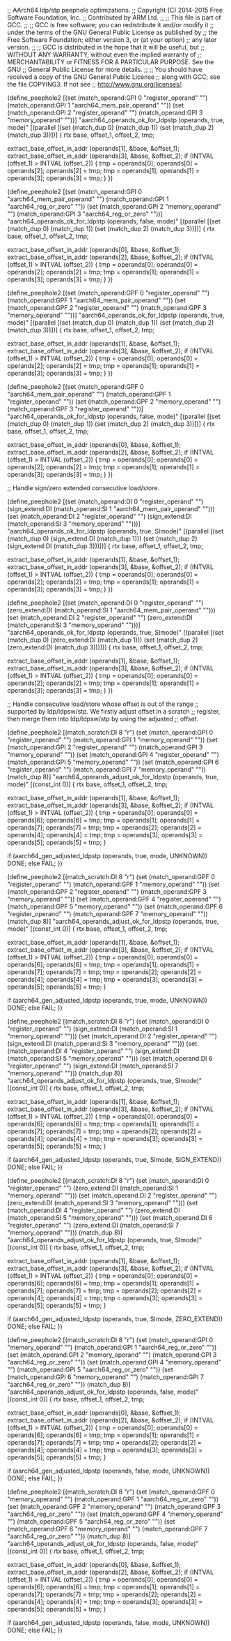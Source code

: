 ;; AArch64 ldp/stp peephole optimizations.
;; Copyright (C) 2014-2015 Free Software Foundation, Inc.
;; Contributed by ARM Ltd.
;;
;; This file is part of GCC.
;;
;; GCC is free software; you can redistribute it and/or modify it
;; under the terms of the GNU General Public License as published by
;; the Free Software Foundation; either version 3, or (at your option)
;; any later version.
;;
;; GCC is distributed in the hope that it will be useful, but
;; WITHOUT ANY WARRANTY; without even the implied warranty of
;; MERCHANTABILITY or FITNESS FOR A PARTICULAR PURPOSE.  See the GNU
;; General Public License for more details.
;;
;; You should have received a copy of the GNU General Public License
;; along with GCC; see the file COPYING3.  If not see
;; <http://www.gnu.org/licenses/>.

(define_peephole2
  [(set (match_operand:GPI 0 "register_operand" "")
	(match_operand:GPI 1 "aarch64_mem_pair_operand" ""))
   (set (match_operand:GPI 2 "register_operand" "")
	(match_operand:GPI 3 "memory_operand" ""))]
  "aarch64_operands_ok_for_ldpstp (operands, true, <MODE>mode)"
  [(parallel [(set (match_dup 0) (match_dup 1))
	      (set (match_dup 2) (match_dup 3))])]
{
  rtx base, offset_1, offset_2, tmp;

  extract_base_offset_in_addr (operands[1], &base, &offset_1);
  extract_base_offset_in_addr (operands[3], &base, &offset_2);
  if (INTVAL (offset_1) > INTVAL (offset_2))
    {
      tmp = operands[0];
      operands[0] = operands[2];
      operands[2] = tmp;
      tmp = operands[1];
      operands[1] = operands[3];
      operands[3] = tmp;
    }
})

(define_peephole2
  [(set (match_operand:GPI 0 "aarch64_mem_pair_operand" "")
	(match_operand:GPI 1 "aarch64_reg_or_zero" ""))
   (set (match_operand:GPI 2 "memory_operand" "")
	(match_operand:GPI 3 "aarch64_reg_or_zero" ""))]
  "aarch64_operands_ok_for_ldpstp (operands, false, <MODE>mode)"
  [(parallel [(set (match_dup 0) (match_dup 1))
	      (set (match_dup 2) (match_dup 3))])]
{
  rtx base, offset_1, offset_2, tmp;

  extract_base_offset_in_addr (operands[0], &base, &offset_1);
  extract_base_offset_in_addr (operands[2], &base, &offset_2);
  if (INTVAL (offset_1) > INTVAL (offset_2))
    {
      tmp = operands[0];
      operands[0] = operands[2];
      operands[2] = tmp;
      tmp = operands[1];
      operands[1] = operands[3];
      operands[3] = tmp;
    }
})

(define_peephole2
  [(set (match_operand:GPF 0 "register_operand" "")
	(match_operand:GPF 1 "aarch64_mem_pair_operand" ""))
   (set (match_operand:GPF 2 "register_operand" "")
	(match_operand:GPF 3 "memory_operand" ""))]
  "aarch64_operands_ok_for_ldpstp (operands, true, <MODE>mode)"
  [(parallel [(set (match_dup 0) (match_dup 1))
	      (set (match_dup 2) (match_dup 3))])]
{
  rtx base, offset_1, offset_2, tmp;

  extract_base_offset_in_addr (operands[1], &base, &offset_1);
  extract_base_offset_in_addr (operands[3], &base, &offset_2);
  if (INTVAL (offset_1) > INTVAL (offset_2))
    {
      tmp = operands[0];
      operands[0] = operands[2];
      operands[2] = tmp;
      tmp = operands[1];
      operands[1] = operands[3];
      operands[3] = tmp;
    }
})

(define_peephole2
  [(set (match_operand:GPF 0 "aarch64_mem_pair_operand" "")
	(match_operand:GPF 1 "register_operand" ""))
   (set (match_operand:GPF 2 "memory_operand" "")
	(match_operand:GPF 3 "register_operand" ""))]
  "aarch64_operands_ok_for_ldpstp (operands, false, <MODE>mode)"
  [(parallel [(set (match_dup 0) (match_dup 1))
	      (set (match_dup 2) (match_dup 3))])]
{
  rtx base, offset_1, offset_2, tmp;

  extract_base_offset_in_addr (operands[0], &base, &offset_1);
  extract_base_offset_in_addr (operands[2], &base, &offset_2);
  if (INTVAL (offset_1) > INTVAL (offset_2))
    {
      tmp = operands[0];
      operands[0] = operands[2];
      operands[2] = tmp;
      tmp = operands[1];
      operands[1] = operands[3];
      operands[3] = tmp;
    }
})

;; Handle sign/zero extended consecutive load/store.

(define_peephole2
  [(set (match_operand:DI 0 "register_operand" "")
	(sign_extend:DI (match_operand:SI 1 "aarch64_mem_pair_operand" "")))
   (set (match_operand:DI 2 "register_operand" "")
	(sign_extend:DI (match_operand:SI 3 "memory_operand" "")))]
  "aarch64_operands_ok_for_ldpstp (operands, true, SImode)"
  [(parallel [(set (match_dup 0) (sign_extend:DI (match_dup 1)))
	      (set (match_dup 2) (sign_extend:DI (match_dup 3)))])]
{
  rtx base, offset_1, offset_2, tmp;

  extract_base_offset_in_addr (operands[1], &base, &offset_1);
  extract_base_offset_in_addr (operands[3], &base, &offset_2);
  if (INTVAL (offset_1) > INTVAL (offset_2))
    {
      tmp = operands[0];
      operands[0] = operands[2];
      operands[2] = tmp;
      tmp = operands[1];
      operands[1] = operands[3];
      operands[3] = tmp;
    }
})

(define_peephole2
  [(set (match_operand:DI 0 "register_operand" "")
	(zero_extend:DI (match_operand:SI 1 "aarch64_mem_pair_operand" "")))
   (set (match_operand:DI 2 "register_operand" "")
	(zero_extend:DI (match_operand:SI 3 "memory_operand" "")))]
  "aarch64_operands_ok_for_ldpstp (operands, true, SImode)"
  [(parallel [(set (match_dup 0) (zero_extend:DI (match_dup 1)))
	      (set (match_dup 2) (zero_extend:DI (match_dup 3)))])]
{
  rtx base, offset_1, offset_2, tmp;

  extract_base_offset_in_addr (operands[1], &base, &offset_1);
  extract_base_offset_in_addr (operands[3], &base, &offset_2);
  if (INTVAL (offset_1) > INTVAL (offset_2))
    {
      tmp = operands[0];
      operands[0] = operands[2];
      operands[2] = tmp;
      tmp = operands[1];
      operands[1] = operands[3];
      operands[3] = tmp;
    }
})

;; Handle consecutive load/store whose offset is out of the range
;; supported by ldp/ldpsw/stp.  We firstly adjust offset in a scratch
;; register, then merge them into ldp/ldpsw/stp by using the adjusted
;; offset.

(define_peephole2
  [(match_scratch:DI 8 "r")
   (set (match_operand:GPI 0 "register_operand" "")
	(match_operand:GPI 1 "memory_operand" ""))
   (set (match_operand:GPI 2 "register_operand" "")
	(match_operand:GPI 3 "memory_operand" ""))
   (set (match_operand:GPI 4 "register_operand" "")
	(match_operand:GPI 5 "memory_operand" ""))
   (set (match_operand:GPI 6 "register_operand" "")
	(match_operand:GPI 7 "memory_operand" ""))
   (match_dup 8)]
  "aarch64_operands_adjust_ok_for_ldpstp (operands, true, <MODE>mode)"
  [(const_int 0)]
{
  rtx base, offset_1, offset_2, tmp;

  extract_base_offset_in_addr (operands[1], &base, &offset_1);
  extract_base_offset_in_addr (operands[3], &base, &offset_2);
  if (INTVAL (offset_1) > INTVAL (offset_2))
    {
      tmp = operands[0];
      operands[0] = operands[6];
      operands[6] = tmp;
      tmp = operands[1];
      operands[1] = operands[7];
      operands[7] = tmp;
      tmp = operands[2];
      operands[2] = operands[4];
      operands[4] = tmp;
      tmp = operands[3];
      operands[3] = operands[5];
      operands[5] = tmp;
    }

  if (aarch64_gen_adjusted_ldpstp (operands, true, <MODE>mode, UNKNOWN))
    DONE;
  else
    FAIL;
})

(define_peephole2
  [(match_scratch:DI 8 "r")
   (set (match_operand:GPF 0 "register_operand" "")
	(match_operand:GPF 1 "memory_operand" ""))
   (set (match_operand:GPF 2 "register_operand" "")
	(match_operand:GPF 3 "memory_operand" ""))
   (set (match_operand:GPF 4 "register_operand" "")
	(match_operand:GPF 5 "memory_operand" ""))
   (set (match_operand:GPF 6 "register_operand" "")
	(match_operand:GPF 7 "memory_operand" ""))
   (match_dup 8)]
  "aarch64_operands_adjust_ok_for_ldpstp (operands, true, <MODE>mode)"
  [(const_int 0)]
{
  rtx base, offset_1, offset_2, tmp;

  extract_base_offset_in_addr (operands[1], &base, &offset_1);
  extract_base_offset_in_addr (operands[3], &base, &offset_2);
  if (INTVAL (offset_1) > INTVAL (offset_2))
    {
      tmp = operands[0];
      operands[0] = operands[6];
      operands[6] = tmp;
      tmp = operands[1];
      operands[1] = operands[7];
      operands[7] = tmp;
      tmp = operands[2];
      operands[2] = operands[4];
      operands[4] = tmp;
      tmp = operands[3];
      operands[3] = operands[5];
      operands[5] = tmp;
    }

  if (aarch64_gen_adjusted_ldpstp (operands, true, <MODE>mode, UNKNOWN))
    DONE;
  else
    FAIL;
})

(define_peephole2
  [(match_scratch:DI 8 "r")
   (set (match_operand:DI 0 "register_operand" "")
	(sign_extend:DI (match_operand:SI 1 "memory_operand" "")))
   (set (match_operand:DI 2 "register_operand" "")
	(sign_extend:DI (match_operand:SI 3 "memory_operand" "")))
   (set (match_operand:DI 4 "register_operand" "")
	(sign_extend:DI (match_operand:SI 5 "memory_operand" "")))
   (set (match_operand:DI 6 "register_operand" "")
	(sign_extend:DI (match_operand:SI 7 "memory_operand" "")))
   (match_dup 8)]
  "aarch64_operands_adjust_ok_for_ldpstp (operands, true, SImode)"
  [(const_int 0)]
{
  rtx base, offset_1, offset_2, tmp;

  extract_base_offset_in_addr (operands[1], &base, &offset_1);
  extract_base_offset_in_addr (operands[3], &base, &offset_2);
  if (INTVAL (offset_1) > INTVAL (offset_2))
    {
      tmp = operands[0];
      operands[0] = operands[6];
      operands[6] = tmp;
      tmp = operands[1];
      operands[1] = operands[7];
      operands[7] = tmp;
      tmp = operands[2];
      operands[2] = operands[4];
      operands[4] = tmp;
      tmp = operands[3];
      operands[3] = operands[5];
      operands[5] = tmp;
    }

  if (aarch64_gen_adjusted_ldpstp (operands, true, SImode, SIGN_EXTEND))
    DONE;
  else
    FAIL;
})

(define_peephole2
  [(match_scratch:DI 8 "r")
   (set (match_operand:DI 0 "register_operand" "")
	(zero_extend:DI (match_operand:SI 1 "memory_operand" "")))
   (set (match_operand:DI 2 "register_operand" "")
	(zero_extend:DI (match_operand:SI 3 "memory_operand" "")))
   (set (match_operand:DI 4 "register_operand" "")
	(zero_extend:DI (match_operand:SI 5 "memory_operand" "")))
   (set (match_operand:DI 6 "register_operand" "")
	(zero_extend:DI (match_operand:SI 7 "memory_operand" "")))
   (match_dup 8)]
  "aarch64_operands_adjust_ok_for_ldpstp (operands, true, SImode)"
  [(const_int 0)]
{
  rtx base, offset_1, offset_2, tmp;

  extract_base_offset_in_addr (operands[1], &base, &offset_1);
  extract_base_offset_in_addr (operands[3], &base, &offset_2);
  if (INTVAL (offset_1) > INTVAL (offset_2))
    {
      tmp = operands[0];
      operands[0] = operands[6];
      operands[6] = tmp;
      tmp = operands[1];
      operands[1] = operands[7];
      operands[7] = tmp;
      tmp = operands[2];
      operands[2] = operands[4];
      operands[4] = tmp;
      tmp = operands[3];
      operands[3] = operands[5];
      operands[5] = tmp;
    }

  if (aarch64_gen_adjusted_ldpstp (operands, true, SImode, ZERO_EXTEND))
    DONE;
  else
    FAIL;
})

(define_peephole2
  [(match_scratch:DI 8 "r")
   (set (match_operand:GPI 0 "memory_operand" "")
	(match_operand:GPI 1 "aarch64_reg_or_zero" ""))
   (set (match_operand:GPI 2 "memory_operand" "")
	(match_operand:GPI 3 "aarch64_reg_or_zero" ""))
   (set (match_operand:GPI 4 "memory_operand" "")
	(match_operand:GPI 5 "aarch64_reg_or_zero" ""))
   (set (match_operand:GPI 6 "memory_operand" "")
	(match_operand:GPI 7 "aarch64_reg_or_zero" ""))
   (match_dup 8)]
  "aarch64_operands_adjust_ok_for_ldpstp (operands, false, <MODE>mode)"
  [(const_int 0)]
{
  rtx base, offset_1, offset_2, tmp;

  extract_base_offset_in_addr (operands[0], &base, &offset_1);
  extract_base_offset_in_addr (operands[2], &base, &offset_2);
  if (INTVAL (offset_1) > INTVAL (offset_2))
    {
      tmp = operands[0];
      operands[0] = operands[6];
      operands[6] = tmp;
      tmp = operands[1];
      operands[1] = operands[7];
      operands[7] = tmp;
      tmp = operands[2];
      operands[2] = operands[4];
      operands[4] = tmp;
      tmp = operands[3];
      operands[3] = operands[5];
      operands[5] = tmp;
    }

  if (aarch64_gen_adjusted_ldpstp (operands, false, <MODE>mode, UNKNOWN))
    DONE;
  else
    FAIL;
})

(define_peephole2
  [(match_scratch:DI 8 "r")
   (set (match_operand:GPF 0 "memory_operand" "")
	(match_operand:GPF 1 "aarch64_reg_or_zero" ""))
   (set (match_operand:GPF 2 "memory_operand" "")
	(match_operand:GPF 3 "aarch64_reg_or_zero" ""))
   (set (match_operand:GPF 4 "memory_operand" "")
	(match_operand:GPF 5 "aarch64_reg_or_zero" ""))
   (set (match_operand:GPF 6 "memory_operand" "")
	(match_operand:GPF 7 "aarch64_reg_or_zero" ""))
   (match_dup 8)]
  "aarch64_operands_adjust_ok_for_ldpstp (operands, false, <MODE>mode)"
  [(const_int 0)]
{
  rtx base, offset_1, offset_2, tmp;

  extract_base_offset_in_addr (operands[0], &base, &offset_1);
  extract_base_offset_in_addr (operands[2], &base, &offset_2);
  if (INTVAL (offset_1) > INTVAL (offset_2))
    {
      tmp = operands[0];
      operands[0] = operands[6];
      operands[6] = tmp;
      tmp = operands[1];
      operands[1] = operands[7];
      operands[7] = tmp;
      tmp = operands[2];
      operands[2] = operands[4];
      operands[4] = tmp;
      tmp = operands[3];
      operands[3] = operands[5];
      operands[5] = tmp;
    }

  if (aarch64_gen_adjusted_ldpstp (operands, false, <MODE>mode, UNKNOWN))
    DONE;
  else
    FAIL;
})

